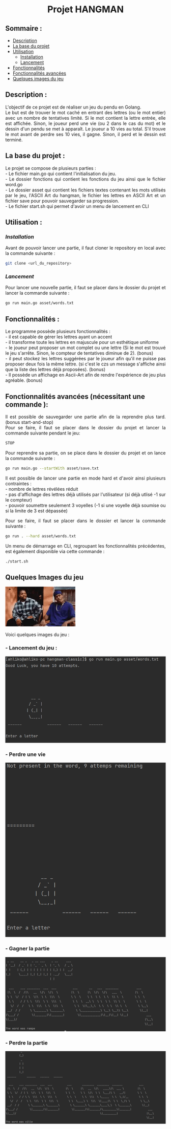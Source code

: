 # <div style="text-align: center"> Projet HANGMAN</div>


## Sommaire :

* [Description](#Description)
* [La base du projet](#La-base-du-projet)
* [Utilisation](#utilisation)
    * [Installation](#installation)
    * [Lancement](#lancement)
* [Fonctionnalités](#fonctionnalités)
* [Fonctionnalités avancées](#fonctionnalités-avancées-(nécessitant-une-commande))
* [Quelques images du jeu](#Quelques-Images-du-jeu)

## Description :

<div style="text-align: justify"> L'objectif de ce projet est de réaliser un jeu du pendu en Golang. <br>
Le but est de trouver le mot caché en entrant des lettres (ou le mot entier) avec un nombre de tentatives limité. Si le mot contient la lettre entrée, elle est affichée. Sinon, le joueur perd une vie (ou 2 dans le cas du mot) et le dessin d'un pendu se met à apparaît. Le joueur a 10 vies au total. S'il trouve le mot avant de perdre ses 10 vies, il gagne. Sinon, il perd et le dessin est terminé. </div>

## La base du projet :

<div style="text-align: justify"> Le projet se compose de plusieurs parties : </div>
<div style="text-align: justify"> - Le fichier main.go qui contient l'initialisation du jeu. </div>
<div style="text-align: justify"> - Le dossier fonctions qui contient les fonctions du jeu ainsi que le fichier word.go </div>
<div style="text-align: justify"> - Le dossier asset qui contient les fichiers textes contenant les mots utilisés par le jeu, l'ASCII Art du hangman, le fichier les lettres en ASCII Art et un fichier save pour pouvoir sauvegarder sa progression. </div>
<div style="text-align: justify"> - Le fichier start.sh qui permet d'avoir un menu de lancement en CLI</div>

## Utilisation :

### *Installation*

<div style="text-align: justify"> Avant de pouvoir lancer une partie, il faut cloner le repository en local avec la commande suivante : </div>

```bash
git clone <url_du_repository>
```
### *Lancement*

<div style="text-align: justify"> Pour lancer une nouvelle partie, il faut se placer dans le dossier du projet et lancer la commande suivante : </div>

```bash
go run main.go asset/words.txt
```

## Fonctionnalités :

<div style="text-align: justify"> Le programme possède plusieurs fonctionnalités : <br>
- il est capable de gérer les lettres ayant un accent <br>
- il transforme toute les lettres en majuscule pour un esthétique uniforme <br>
- le joueur peut proposer un mot complet ou une lettre (Si le mot est trouvé le jeu s'arrête. Sinon, le compteur de tentatives diminue de 2). (bonus)<br>
- il peut stockez les lettres suggérées par le joueur afin qu'il ne puisse pas proposer deux fois la même lettre. (si c'est le czs un message s'affiche ainsi que la liste des lettres déjà proposées). (bonus) <br>
- Il possède un affichage en Ascii-Art afin de rendre l'expérience de jeu plus agréable. (bonus) </div>


## Fonctionnalités avancées (nécessitant une commande ):

<div style="text-align: justify"> Il est possible de sauvegarder une partie afin de la reprendre plus tard. (bonus start-and-stop) <br>
Pour se faire, il faut se placer dans le dossier du projet et lancer la commande suivante pendant le jeu: </div>

```bash
STOP
```

<div style="text-align: justify"> Pour reprendre sa partie, on se place dans le dossier du projet et on lance la commande suivante : </div>

```bash
go run main.go --startWith asset/save.txt
```
<div style="text-align: justify"> Il est possible de lancer une partie en mode hard et d'avoir ainsi plusieurs contraintes : <br>
- nombre de lettres révélées réduit <br>
- pas d'affichage des lettres déjà utilisés par l'utilisateur (si déjà utlisé -1 sur le compteur) <br>
- pouvoir soumettre seulement 3 voyelles (-1 si une voyelle déjà soumise ou si la limite de 3 est dépassée) <br>

Pour se faire, il faut se placer dans le dossier et lancer la commande suivante :</div>

```bash
go run . --hard asset/words.txt
```

<div style="text-align: justify">Un menu de démarrage en CLI, regroupant les fonctionnalités précédentes, est également disponible via cette commande : </div>

```bash
./start.sh
```
## Quelques Images du jeu
![damn](images/damn-sarcasm.gif)
<div style="text-align: justify"> Voici quelques images du jeu : </div>

### <div style="text-align: justify"> - Lancement du jeu : </div>

![Lancement du jeu](images/debut_jeu.png)

### <div style="text-align: justify"> - Perdre une vie </div>

![Perdre une vie](images/une_vie_perdue.png)

### <div style="text-align: justify"> - Gagner la partie </div>

![Gagner la partie](images/win.png)
### <div style="text-align: justify"> - Perdre la partie </div>

![Perdre la partie](images/lose.png)
